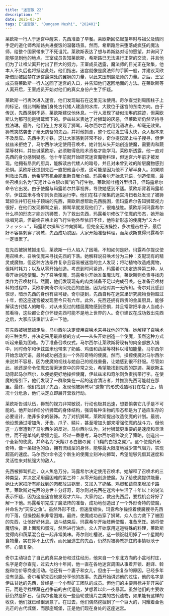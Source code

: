 ```yaml
---
title: "迷宫饭 22"
description: ""
date: 2025-03-27
tags: ["迷宫饭", "Dungeon Meshi", "202401"]
---
```


莱欧斯一行人于迷宫中醒来，先西准备了早餐。莱欧斯回忆起童年时与祖父及情同手足的道化师希斯路共进餐饭的温馨场景。然而，希斯路后来堕落成疯狂的魔法师，给整个国家带来了不死诅咒。莱欧斯表达了想与希斯路对话的愿望，并询问了能够见到他的地点。王室成员告知莱欧斯，希斯路已无法进行正常的交流，并且他们为了让祖父离开付出了巨大的努力。王室成员透露，魔法师的目光正在聚集，他本人不久后也将抵达此处。他们指出，迷宫就像是魔法师的手脚一般，并建议莱欧斯借助被囚禁在迷宫最深处的翼狮的力量，以此来压制魔法师的力量。之后，王室成员将莱欧斯一行人送回了迷宫的入口，并告知他们返回地面的方法。在莱欧斯等人离开后，王室成员开始对他们的真实身份产生了怀疑。

莱欧斯一行再次进入迷宫，他们发现磁石在这里无法使用。奇尔查觉到周围柱子上的标记，借此判断他们身处古代矮人建造的水库，大致位于迷宫的东南方向。由于传送，先西感到不适，莱欧斯建议他休息。一行人发现了疑似法琳的踪迹，但莱欧斯认为那可能是狮鹫留下的。伊兹兹米表达了对狮鹫的厌恶，但莱欧斯仍然坚持寻找法琳。最终，他们在上方发现了狮鹫，马尔西尔尝试用咒语攻击，却毫无效果。狮鹫突然袭击了毫无防备的先西，并将他抓走，整个过程发生得太快，众人根本来不及反应。先西手无寸铁，这让大家感到非常不妙，奇尔提议爬上柱子搜寻，但伊兹兹米拒绝了，马尔西尔决定使用召唤术，她计划从头开始创造使魔，需要肉和蔬菜等材料，并告诫莱欧斯，必须取得危险术资格才能学习。莱欧斯透露，他一直对先西的身分感到疑惑，他十年前就开始研究迷宫魔物料理，但迷宫六年前才被发现。他拥有昂贵的厨具，能解读古代矮人的暗号，并且对未曾到过的阶层魔物感到恐惧。莱欧斯还提到先西一直把他当小孩，这可能是因为他不了解半身人。如果顺利救出先西，他希望有机会能重新自我介绍。玛露希尔开始念咒语，创造使魔，最终召唤出名为“天翔ける白銀の翼”的飞行生物，莱欧斯吐槽外型很丑，但玛露希尔命令它出发。由于使魔与玛露希尔共享视界，导致她感到不适。莱欧斯背着玛露希尔，伊兹兹米与奇尔则负责搬运行李。他们在柱子聚集的迷宫清扫者处发现了被狮鹫抓住并钉在柱子顶端的先西，莱欧斯想帮助先西脱困，但玛露希尔告知狮鹫视力很好，在他们发现狮鹫之前，狮鹫早就发现他们了，很难战胜。莱欧斯问玛露希尔什么样的形态才能对抗狮鹫，为了救出先西，玛露希尔修改了使魔的形态，她开始咏唱咒语，但最终召唤出的飞行生物外型依旧不佳，他称新形态的使魔为“スカイフィッシュ”，玛露希尔操纵它冲向狮鹫，但完全无法操控，多次撞击柱子，最后好不容易刺穿了狮鹫，先西成功脱困，大家开始准备料理，而莱欧斯觉得玛露希尔一定很累了。

在先西被狮鹫抓走后，莱欧斯一行人陷入了困境，不知如何是好。玛露希尔提议使用召唤术，召唤使魔来寻找先西的下落。她解释说召唤术分为三种：支配现有的精灵或魔物，但这种方法条件复杂且容易被迷宫的主人发现；将动植物改造成魔物，但耗时耗力；以及从零开始创造。考虑到时间紧迫，玛露希尔决定选择第三种，从零开始创造使魔。为了召唤使魔，玛露希尔开始准备魔法阵，莱欧斯则负责寻找肉类作为召唤材料。然而，他们发现现有的肉类储备不足以完成召唤。在准备召唤材料的过程中，莱欧斯向奇尔询问先西的底细，因为他对其一无所知。奇尔对此感到惊讶，暗示先西的身份有些可疑。奇尔提到，先西自称在迷宫里研究魔物食物超过十年，但这座迷宫被发现至今只有六年。此外，先西还拥有昂贵的金属厨具，能够解读古代矮人的暗号，对从未见过的楼层魔物感到恐惧，并且常常把半身人当成小孩看待，这些都让奇尔怀疑先西可能不是地上世界的人。奇尔建议在成功救出先西之后，大家应该重新认识一下他。

在先西被狮鹫抓走后，马尔西尔决定使用召唤术来寻找他的下落。她解释了召唤术的三种类型，并决定采用最直接的方式——从头开始创造一个使魔，虽然这种方式听起来最为困难。为了准备召唤仪式，马尔西尔让莱欧斯将现有的肉全部放入锅中，同时奇尔和伊兹兹米也带来了奶酪、鸡蛋和蔬菜等材料以增加能量。马尔西尔开始念动咒语，最终成功创造出一个外形奇特的使魔。然而，操控使魔对马尔西尔来说并不容易，因为使魔的视线与她自己的视线重叠，让她感到很不舒服。尽管如此，她还是命令使魔去搜索迷宫中的异常之处，希望能找到先西的踪迹。莱欧斯主动背起马尔西尔，以便她更好地操控使魔，伊兹兹米和奇尔则负责携带行李。在使魔的指引下，他们发现了一群聚集在一起的迷宫清洁者，并推测先西可能就在那里。最终，他们找到了先西，发现他被狮鹫以“速贄”的形式残酷地钉在柱子上，情况十分危急，他们决定立即展开营救行动。

莱欧斯告诫队伍，狮鹫的视力非常敏锐，行动也极其迅速，想要偷袭它几乎是不可能的。他开始详细分析狮鹫的身体结构，强调每种生物的形态都是为了适应生存的必要设计，绝非多余的装饰。为了对抗狮鹫，莱欧斯提出改造使魔的计划。最初，他设想通过增加角、牙齿、爪子、鳞片，甚至增加头部来增强使魔的战斗力，但他这一方案遭到了马尔西尔的反对。马尔西尔认为，对付狮鹫更重要的是速度和灵活性，而不是单纯的增强力量。经过一番思考，马尔西尔最终改变了策略，创造出一个全新的使魔，并命名为“天翔ける白銀の翼（飞翔的白银之翼）”。这个使魔外形奇特，像一条银色的鱼，拥有流线型的身体，能够最大限度地减少空气阻力，实现超高的速度。马尔西尔命令这个新生的使魔立刻冲向狮鹫，希望能够凭借其速度和灵活性来对抗强大的敌人。

先西被狮鹫抓走，众人焦急万分。玛露希尔决定使用召唤术，她解释了召唤术的三种类型，并决定采用最困难的第三种：从零开始创造使魔。为了给使魔提供能量，她让大家把所有能找到的肉都放进锅里，又加入了奶酪、鸡蛋和蔬菜来增加卡路里。莱欧斯对先西的身世十分好奇，奇尔则对先西在迷宫中生活了十年以上的说法表示怀疑，因为这座迷宫被发现才六年。大家约定，救出先西后，要找机会好好了解一下他。玛露希尔完成了魔法阵的准备，成功地创造出了一个外形奇特的使魔，并命名为“天空之鱼”。虽然外形不佳，但速度极快，玛露希尔操控着使魔搜寻先西的下落，但操控起来非常困难。最终，使魔成功击穿了狮鹫，众人合力救下了被困的先西，让他好好休息。战斗结束后，玛露希尔开始肢解使魔，准备烹饪。她将使魔切块，裹上面粉和蛋液，然后进行油炸。众人开始享用这道特殊的料理，莱欧斯觉得肉和蔬菜混合在一起非常美味。奇尔则吐槽说，这一顿饭就用掉了一个星期的食物量，实在算不上优秀。而死里逃生的先西，仍然对被狮鹫抓住的事情耿耿于怀，心情复杂。

奇尔主动坦白了自己的真实身份和过往经历，他来自一个东北方向的小盆地村庄，名字是奇尔查克，过去大约十年间，他一直在各地迷宫周围从事着开锁、翻译、斡旋和估价等商业活动。他还有一个妻子和女儿，但由于一些复杂的原因，已经多年没有见面。奇尔希望先西也能分享他的故事。先西开始讲述他的过往，他的名字是伊兹甘达的先西，曾经是一个小型矿工团队的成员。但他们的主要目标并非开采矿石，而是寻找埋藏在战争前的古代遗迹，梦想着以此一夜暴富。虽然他们的主要收获仍然是矿石，但偶尔也能发现一些齿轮或镜片之类的古代遗物，如果能有这样的收获，他们就已经很满意了。在过去，他们偶然挖掘到了一个巨大的，闪耀着金色光芒的古代城堡，而那座城堡，正是他们现在身处的这座迷宫。